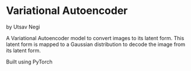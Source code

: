 # Variational Autoencoder
by Utsav Negi

A Variational Autoencoder model to convert images to its latent form. This latent form is mapped to a Gaussian distribution to decode the image from its latent form.

Built using PyTorch
